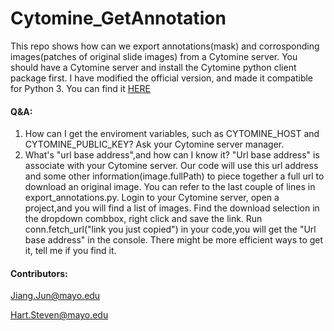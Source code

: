 # Cytomine_GetAnnotation
This repo shows how can we export annotations(mask) and corrosponding images(patches of original slide images) from a Cytomine server.
You should have a Cytomine server and install the Cytomine python client package first. I have modified the official version, and made it compatible for Python 3.
You can find it [HERE](https://github.com/smujiang/Cytomine_Python_Client-0.1.4_for_python_3.6)

#### Q&A:
1. How can I get the enviroment variables, such as CYTOMINE_HOST and CYTOMINE_PUBLIC_KEY?
Ask your Cytomine server manager.
2. What's "url base address",and how can I know it?
"Url base address" is associate with your Cytomine server. Our code will use this url
address and some other information(image.fullPath) to piece together a full url to download an original image.
You can refer to the last couple of lines in export_annotations.py.
Login to your Cytomine server, open a project,and you will find a list of images. Find the download selection in the dropdown combbox, right click and save the link.
Run conn.fetch_url("link you just copied") in your code,you will get the "Url base address" in the console.
There might be more efficient ways to get it, tell me if you find it.

#### Contributors:
Jiang.Jun@mayo.edu

Hart.Steven@mayo.edu

